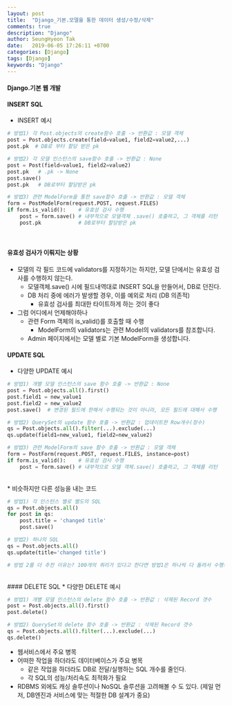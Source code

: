 ```yaml
---
layout: post
title:  "Django_기본.모델을 통한 데이터 생성/수정/삭제"
comments: true
description: "Django"
author: SeungHyeon Tak
date:   2019-06-05 17:26:11 +0700
categories: [Django]
tags: [Django]
keywords: "Django"
---
```

#### Django.기본 웹 개발

#### INSERT SQL
* INSERT 예시

```python
# 방법1) 각 Post.objects의 create함수 호출 -> 반환값 : 모델 객체
post = Post.objects.create(field=value1, field2=value2,...)
post.pk  # DB로 부터 할당 받은 pk

# 방법2) 각 모델 인스턴스의 save함수 호출 -> 반환값 : None
post = Post(field=value1, field2=value2)
post.pk   # .pk -> None
post.save()
post.pk   # DB로부터 할당받은 pk

# 방법3) 관련 ModelForm을 통한 save함수 호출 -> 반환값 : 모델 객체
form = PostModelForm(request.POST, request.FILES)
if form.is_valid():    # 유효성 검사 수행
	post = form.save() # 내부적으로 모델객체 .save() 호출하고, 그 객체를 리턴
	post.pk            # DB로부터 할당받은 pk
```
<br>

#### 유효성 검사가 이뤄지는 상황
* 모델의 각 필드 코드에 validators를 지정하기는 하지만, 모델 단에서는 유효성 검사를 수행하지 않는다.
  * 모델객체.save() 시에 필드내역대로 INSERT SQL을 만들어서, DB로 던진다.
  * DB 처리 중에 에러가 발생할 경우, 이를 예외로 처리 (DB 의존적)
    * 유효성 검사를 최대한 타이트하게 하는 것이 좋다
* 그럼 어디에서 언제해야하나
  * 관련 Form 객체의 is_valid()를 호출할 때 수행
    * ModelForm의 validators는 관련 Model의 validators를 참조합니다.
  * Admin 페이지에서는 모델 별로 기본 ModelForm을 생성합니다.

#### UPDATE SQL

* 다양한 UPDATE 예시

```python
# 방법1) 개별 모델 인스턴스의 save 함수 호출 -> 반환값 : None
post = Post.objects.all().first()
post.field1 = new_value1
post.field2 = new_value2
post.save()  # 변경된 필드에 한해서 수행되는 것이 아니라, 모든 필드에 대해서 수행

# 방법2) QuerySet의 update 함수 호출 -> 반환값 : 업데이트한 Row개수(정수)
qs = Post.objects.all().filter(...).exclude(...)
qs.update(field1=new_value1, field2=new_value2)

# 방법3) 관련 ModelForm의 save 함수 호출 -> 반환값 : 모델 객체
form = PostForm(request.POST, request.FILES, instance=post)
if form.is_valid():    # 유효성 검사 수행
	post = form.save() # 내부적으로 모델 객체.save() 호출하고, 그 객체를 리턴
```
<br>
* 비슷하지만 다른 성능을 내는 코드

```python
# 방법1) 각 인스턴스 별로 별도의 SQL
qs = Post.objects.all()
for post in qs:
	post.title = 'changed title'
	post.save()

# 방법2) 하나의 SQL
qs = Post.objects.all()
qs.update(title='changed title')

# 방법 2를 더 추천 이유는? 100개의 쿼리가 있다고 한다면 방법1은 하나씩 다 돌려서 수행되고 방법2는 총 하나의 SQL만 수행되기때문에
```

<br>
#### DELETE SQL
* 다양한 DELETE 예시

```python
# 방법1) 개별 모델 인스턴스의 delete 함수 호출 -> 반환값 : 삭제된 Record 갯수
post = Post.objects.all().first()
post.delete()

# 방법2) QuerySet의 delete 함수 호출 -> 반환값 : 삭제된 Record 갯수
qs = Post.objects.all().filter(...).exclude(...)
qs.delete()
```

* 웹서비스에서 주요 병목
* 어떠한 작업을 하더라도 데이터베이스가 주요 병목
  * 같은 작업을 하더라도 DB로 전달/실행하는 SQL 개수를 줄인다.
  * 각 SQL의 성능/처리속도 최적화가 필요
* RDBMS 외에도 캐싱 솔루션이나 NoSQL 솔루션을 고려해볼 수 도 있다.
(제일 먼저, DB엔진과 서비스에 맞는 적절한 DB 설계가 중요)